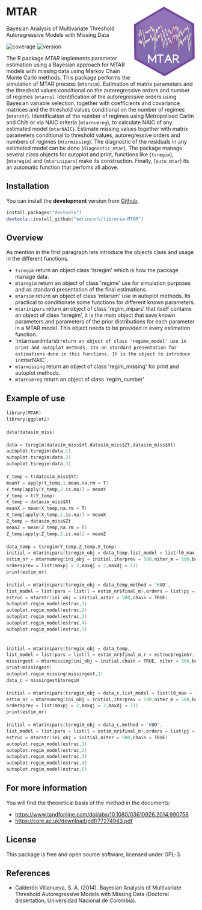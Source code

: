 MTAR <img src="man/figures/logoMTAR.png" align="right" />
======================
Bayesian Analysis of Multivariate Threshold Autoregressive Models with Missing Data


![coverage](https://img.shields.io/badge/coverage-90%25-yellowgreen)
![version](https://img.shields.io/badge/version-0.1.0-blue)

The R package *MTAR* implements parameter estimation using a Bayesian approach for MTAR models with missing data using Markov Chain Monte Carlo methods. This package performs the simulation of MTAR process (`mtarsim`). Estimation of matrix parameters and the threshold values conditional on the autoregressive orders and number of regimes (`mtarns`). Identification of the autoregressive orders using Bayesian variable selection, together with coefficients and covariance matrices and the threshold values conditional on the number of regimes (`mtarstr`). Identification of the number of regimes using Metropolised Carlin and Chib or via NAIC criteria (`mtarnumreg`), to calculate NAIC of any estimated model (`mtarNAIC`). Estimate missing values together with matrix parameters conditional to threshold values, autoregressive orders and numbers of regimes (`mtarmissing`). The diagnostic of the residuals in any estimated model can be done (`diagnostic_mtar`). The package manage several class objects for autoplot and print, functions like (`tsregim`),(`mtaregim`) and (`mtarinipars`) make its construction. Finally, (`auto_mtar`) its an automatic function that perfoms all above.

## Installation
You can install the **development** version from [Github](https://github.com/adrincont/libreria-MTAR).
```s
install.packages("devtools")
devtools::install_github("adrincont/libreria-MTAR")
```

## Overview
As mention in the first paragraph lets introduce the objects class and usage in the different functions.
- `tsregim` return an object class 'tsregim' which is how the package manage data.
- `mtaregim` return an object of class 'regime' use for simulation purposes and as standard presentation of the final estimations.
- `mtarsim` return an object of class 'mtarsim' use in autoplot methods. Its practical to conditionate some functions for different known parameters.
- `mtarinipars` return an object of class 'regim_inipars' that itself contains an object of class 'tsregim', it is the main object that save known parameters and parameters of the prior distributions for each parameter in a MTAR model. This object needs to be provided in every estimation function.
- 'mtarns` and `mtarstr` return an object of class 'regime_model' use in print and autoplot methods, its an stardard presentation for estimations done in this functions. It is the object to introduce in `mtarNAIC`. 
- `mtarmissing` return an object of class 'regim_missing' for print and autoplot methods.
- `mtarnumreg` return an object of class 'regim_number'

## Example of use
```s
library(MTAR)
library(ggplot2)

data(datasim_miss)

data = tsregim(datasim_miss$Yt,datasim_miss$Zt,datasim_miss$Xt)
autoplot.tsregim(data,1)
autoplot.tsregim(data,2)
autoplot.tsregim(data,3)

Y_temp = t(datasim_miss$Yt)
meanY = apply(Y_temp,1,mean,na.rm = T)
Y_temp[apply(Y_temp,2,is.na)] = meanY
Y_temp = t(Y_temp)
X_temp = datasim_miss$Xt
meanX = mean(X_temp,na.rm = T)
X_temp[apply(X_temp,2,is.na)] = meanX
Z_temp = datasim_miss$Zt
meanZ = mean(Z_temp,na.rm = T)
Z_temp[apply(Z_temp,2,is.na)] = meanZ

data_temp = tsregim(Y_temp,Z_temp,X_temp)
initial = mtarinipars(tsregim_obj = data_temp,list_model = list(l0_max = 3),method = 'KUO')
estim_nr = mtarnumreg(ini_obj = initial,iterprev = 500,niter_m = 500,burn_m = 500, list_m = TRUE,
ordersprev = list(maxpj = 2,maxqj = 2,maxdj = 2))
print(estim_nr)

initial = mtarinipars(tsregim_obj = data_temp,method = 'KUO',
list_model = list(pars = list(l = estim_nr$final_m),orders = list(pj = c(2,2))))
estruc = mtarstr(ini_obj = initial,niter = 500,chain = TRUE)
autoplot.regim_model(estruc,1)
autoplot.regim_model(estruc,2)
autoplot.regim_model(estruc,3)
autoplot.regim_model(estruc,4)
autoplot.regim_model(estruc,5)


initial = mtarinipars(tsregim_obj = data_temp,
list_model = list(pars = list(l = estim_nr$final_m,r = estruc$regim$r, orders = estruc$regim$orders)
missingest = mtarmissing(ini_obj = initial,chain = TRUE, niter = 500,burn = 500)
print(missingest)
autoplot.regim_missing(missingest,1)
data_c = missingest$tsregim

initial = mtarinipars(tsregim_obj = data_c,list_model = list(l0_max = 3),method = 'KUO')
estim_nr = mtarnumreg(ini_obj = initial,iterprev = 500,niter_m = 500,burn_m = 500, list_m = TRUE,
ordersprev = list(maxpj = 2,maxqj = 2,maxdj = 2))
print(estim_nr)

initial = mtarinipars(tsregim_obj = data_c,method = 'KUO',
list_model = list(pars = list(l = estim_nr$final_m),orders = list(pj = c(2,2))))
estruc = mtarstr(ini_obj = initial,niter = 500,chain = TRUE)
autoplot.regim_model(estruc,1)
autoplot.regim_model(estruc,2)
autoplot.regim_model(estruc,3)
autoplot.regim_model(estruc,4)
autoplot.regim_model(estruc,5)
```

## For more information
You will find the theoretical basis of the method in the documents:
  - https://www.tandfonline.com/doi/abs/10.1080/03610926.2014.990758
  - https://core.ac.uk/download/pdf/77274943.pdf

## License
This package is free and open source software, licensed under GPL-3.

## References
 * Calderón Villanueva, S. A. (2014). Bayesian Analysis of Multivariate Threshold Autoregressive Models with Missing Data (Doctoral dissertation, Universidad Nacional de Colombia).

